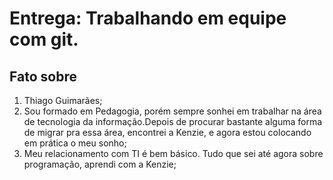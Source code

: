 # Entrega: Trabalhando em equipe com git.

## Fato sobre <Thiago>

1. Thiago Guimarães;
2. Sou formado em Pedagogia, porém sempre sonhei em trabalhar na área de tecnologia da informação.Depois de procurar bastante alguma forma de migrar pra essa área, encontrei a Kenzie, e agora estou colocando em prática o meu sonho;
3. Meu relacionamento com TI é bem básico. Tudo que sei até agora sobre programação, aprendi com a Kenzie;


